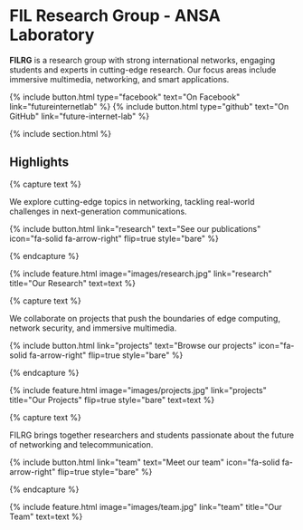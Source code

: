 ---
---

# **FIL Research Group - ANSA Laboratory**

**FILRG** is a research group with strong international networks, engaging students and experts in cutting-edge research. Our focus areas include  immersive multimedia, networking, and smart applications.  

{%
  include button.html
  type="facebook"
  text="On Facebook"
  link="futureinternetlab"
%}
{%
  include button.html
  type="github"
  text="On GitHub"
  link="future-internet-lab"
%}

{% include section.html %}

## Highlights

{% capture text %}

We explore cutting-edge topics in networking, tackling real-world challenges in next-generation communications.

{%
  include button.html
  link="research"
  text="See our publications"
  icon="fa-solid fa-arrow-right"
  flip=true
  style="bare"
%}

{% endcapture %}

{%
  include feature.html
  image="images/research.jpg"
  link="research"
  title="Our Research"
  text=text
%}

{% capture text %}

We collaborate on projects that push the boundaries of edge computing, network security, and immersive multimedia.

{%
  include button.html
  link="projects"
  text="Browse our projects"
  icon="fa-solid fa-arrow-right"
  flip=true
  style="bare"
%}

{% endcapture %}

{%
  include feature.html
  image="images/projects.jpg"
  link="projects"
  title="Our Projects"
  flip=true
  style="bare"
  text=text
%}

{% capture text %}

FILRG brings together researchers and students passionate about the future of networking and telecommunication.

{%
  include button.html
  link="team"
  text="Meet our team"
  icon="fa-solid fa-arrow-right"
  flip=true
  style="bare"
%}

{% endcapture %}

{%
  include feature.html
  image="images/team.jpg"
  link="team"
  title="Our Team"
  text=text
%}
